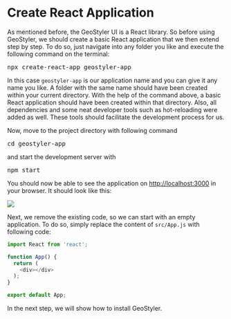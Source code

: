
# Create React Application

As mentioned before, the GeoStyler UI is a React library. So before using GeoStyler, we should create
a basic React application that we then extend step by step.
To do so, just navigate into any folder you like and execute the following command on the terminal:

<pre>npx create-react-app geostyler-app</pre>

In this case `geostyler-app` is our application name and you can give it any name you like.
A folder with the same name should have been created within your current directory. With the help of
the command above, a basic React application should have been created within that directory. Also,
all dependencies and some neat developer tools such as hot-reloading were added as well. These tools
should facilitate the development process for us.

Now, move to the project directory with following command

<pre>cd geostyler-app</pre>

and start the development server with

<pre>npm start</pre>

You should now be able to see the application on [http://localhost:3000](http://localhost:3000) in your browser.
It should look like this:

![](/img/workshop/cra-startpage.png)

Next, we remove the existing code, so we can start with an empty application. To do so, simply replace
the content of `src/App.js` with following code:

```js
import React from 'react';

function App() {
  return (
    <div></div>
  );
}

export default App;
```

In the next step, we will show how to install GeoStyler.
